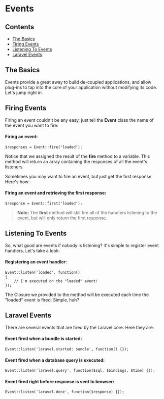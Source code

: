 # Events

## Contents

- [The Basics](#the-basics)
- [Firing Events](#firing-events)
- [Listening To Events](#listening-to-events)
- [Laravel Events](#laravel-events)

<a name="the-basics"></a>
## The Basics

Events provide a great away to build de-coupled applications, and allow plug-ins to tap into the core of your application without modifying its code. Let's jump right in.

<a name="firing-events"></a>
## Firing Events

Firing an event couldn't be any easy, just tell the **Event** class the name of the event you want to fire:

#### Firing an event:

	$responses = Event::fire('loaded');

Notice that we assigned the result of the **fire** method to a variable. This method will return an array containing the responses of all the event's listeners.

Sometimes you may want to fire an event, but just get the first response. Here's how:

#### Firing an event and retrieving the first response:

	$response = Event::first('loaded');

> **Note:** The **first** method will still fire all of the handlers listening to the event, but will only return the first response.

<a name="listening-to-events"></a>
## Listening To Events

So, what good are events if nobody is listening? It's simple to register event handlers. Let's take a look:

#### Registering an event handler:

	Event::listen('loaded', function()
	{
		// I'm executed on the "loaded" event!
	});

The Closure we provided to the method will be executed each time the "loaded" event is fired. Simple, huh?

<a name="laravel-events"></a>
## Laravel Events

There are several events that are fired by the Laravel core. Here they are:

#### Event fired when a bundle is started:

	Event::listen('laravel.started: bundle', function() {});

#### Event fired when a database query is executed:

	Event::listen('laravel.query', function($sql, $bindings, $time) {});

#### Event fired right before response is sent to browser:

	Event::listen('laravel.done', function($response) {});